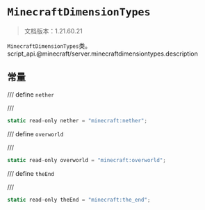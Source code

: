 # `MinecraftDimensionTypes`

> 文档版本：1.21.60.21

`MinecraftDimensionTypes`类。script_api.@minecraft/server.minecraftdimensiontypes.description

## 常量

/// define
`nether`


///

```js
static read-only nether = "minecraft:nether";
```


/// define
`overworld`


///

```js
static read-only overworld = "minecraft:overworld";
```


/// define
`theEnd`


///

```js
static read-only theEnd = "minecraft:the_end";
```

